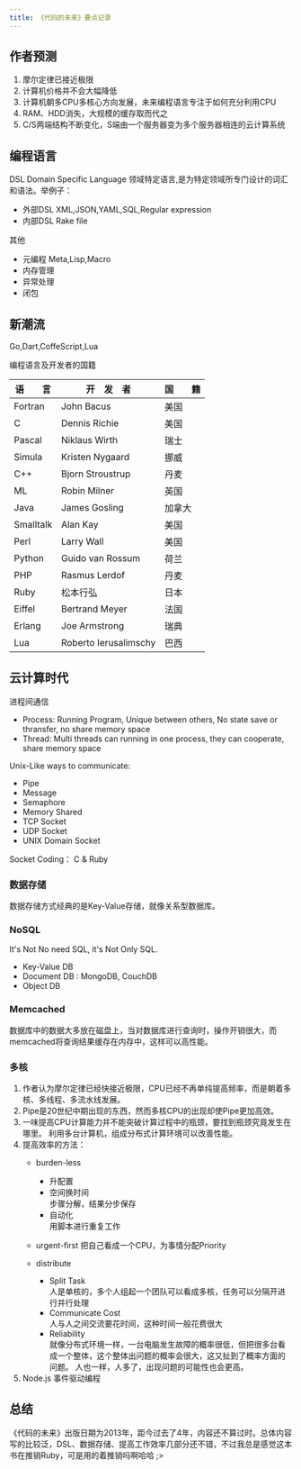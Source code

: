 ```yaml
---
title: 《代码的未来》要点记录
---
```


## 作者预测
1. 摩尔定律已接近极限
2. 计算机价格并不会大幅降低
3. 计算机朝多CPU多核心方向发展，未来编程语言专注于如何充分利用CPU
4. RAM、HDD消失，大规模的缓存取而代之
5. C/S两端结构不断变化，S端由一个服务器变为多个服务器相连的云计算系统

## 编程语言

DSL Domain Specific Language 领域特定语言,是为特定领域所专门设计的词汇和语法。举例子：
- 外部DSL XML,JSON,YAML,SQL,Regular expression
- 内部DSL Rake file

其他
- 元编程 Meta,Lisp,Macro
- 内存管理
- 异常处理
- 闭包

## 新潮流
Go,Dart,CoffeScript,Lua
 
编程语言及开发者的国籍

语　　言 |开　发　者 |国　　籍
-|-|-
Fortran |John Bacus |美国
C |Dennis Richie |美国
Pascal |Niklaus Wirth |瑞士
Simula |Kristen Nygaard |挪威
C++ |Bjorn Stroustrup |丹麦
ML |Robin Milner |英国
Java |James Gosling |加拿大
Smalltalk |Alan Kay |美国
Perl |Larry Wall |美国
Python |Guido van Rossum |荷兰
PHP |Rasmus Lerdof |丹麦
Ruby |松本行弘 |日本
Eiffel |Bertrand Meyer |法国
Erlang |Joe Armstrong |瑞典
Lua |Roberto Ierusalimschy |巴西




## 云计算时代

进程间通信
- Process: Running Program, Unique between others, No state save or thransfer, no share memory space
- Thread: Multi threads can running in one process, they can cooperate, share memory space

Unix-Like ways to communicate:
- Pipe
- Message
- Semaphore
- Memory Shared
- TCP Socket
- UDP Socket
- UNIX Domain Socket

Socket Coding： C & Ruby

### 数据存储

数据存储方式经典的是Key-Value存储，就像关系型数据库。

### NoSQL

It's Not No need SQL, it's Not Only SQL.

- Key-Value DB 
- Document DB : MongoDB, CouchDB
- Object DB

### Memcached

数据库中的数据大多放在磁盘上，当对数据库进行查询时，操作开销很大，而memcached将查询结果缓存在内存中，这样可以高性能。

### 多核

1. 作者认为摩尔定律已经快接近极限，CPU已经不再单纯提高频率，而是朝着多核、多线程、多流水线发展。
2. Pipe是20世纪中期出现的东西，然而多核CPU的出现却使Pipe更加高效。
3. 一味提高CPU计算能力并不能突破计算过程中的瓶颈，要找到瓶颈究竟发生在哪里。 利用多台计算机，组成分布式计算环境可以改善性能。
4. 提高效率的方法：
    * burden-less
      * 升配置 
      * 空间换时间  
        步骤分解，结果分步保存
      * 自动化  
        用脚本进行重复工作
    * urgent-first
    	把自己看成一个CPU，为事情分配Priority  

    * distribute
      * Split Task    
        人是单核的，多个人组起一个团队可以看成多核，任务可以分隔开进行并行处理
      * Communicate Cost  
        人与人之间交流要花时间，这种时间一般花费很大
      * Reliability  
        就像分布式环境一样，一台电脑发生故障的概率很低，但把很多台看成一个整体，这个整体出问题的概率会很大，这又扯到了概率方面的问题。
        人也一样，人多了，出现问题的可能性也会更高。
5. Node.js 事件驱动编程 

## 总结

《代码的未来》出版日期为2013年，距今过去了4年，内容还不算过时。总体内容写的比较泛，DSL、数据存储、提高工作效率几部分还不错，不过我总是感觉这本书在推销Ruby，可是用的着推销吗啊哈哈 ;>



